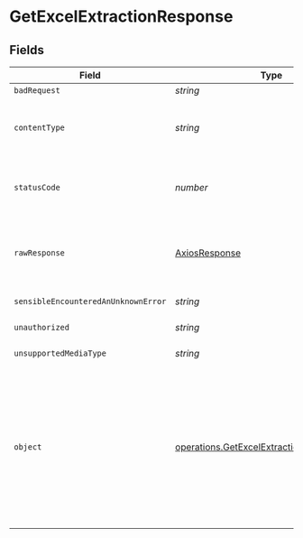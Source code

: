 # GetExcelExtractionResponse


## Fields

| Field                                                                                                                                                             | Type                                                                                                                                                              | Required                                                                                                                                                          | Description                                                                                                                                                       |
| ----------------------------------------------------------------------------------------------------------------------------------------------------------------- | ----------------------------------------------------------------------------------------------------------------------------------------------------------------- | ----------------------------------------------------------------------------------------------------------------------------------------------------------------- | ----------------------------------------------------------------------------------------------------------------------------------------------------------------- |
| `badRequest`                                                                                                                                                      | *string*                                                                                                                                                          | :heavy_minus_sign:                                                                                                                                                | Bad Request                                                                                                                                                       |
| `contentType`                                                                                                                                                     | *string*                                                                                                                                                          | :heavy_check_mark:                                                                                                                                                | HTTP response content type for this operation                                                                                                                     |
| `statusCode`                                                                                                                                                      | *number*                                                                                                                                                          | :heavy_check_mark:                                                                                                                                                | HTTP response status code for this operation                                                                                                                      |
| `rawResponse`                                                                                                                                                     | [AxiosResponse](https://axios-http.com/docs/res_schema)                                                                                                           | :heavy_minus_sign:                                                                                                                                                | Raw HTTP response; suitable for custom response parsing                                                                                                           |
| `sensibleEncounteredAnUnknownError`                                                                                                                               | *string*                                                                                                                                                          | :heavy_minus_sign:                                                                                                                                                | Internal Server Error                                                                                                                                             |
| `unauthorized`                                                                                                                                                    | *string*                                                                                                                                                          | :heavy_minus_sign:                                                                                                                                                | Not authorized                                                                                                                                                    |
| `unsupportedMediaType`                                                                                                                                            | *string*                                                                                                                                                          | :heavy_minus_sign:                                                                                                                                                | Unsupported Media Type                                                                                                                                            |
| `object`                                                                                                                                                          | [operations.GetExcelExtractionResponseBody](../../../sdk/models/operations/getexcelextractionresponsebody.md)                                                     | :heavy_minus_sign:                                                                                                                                                | Indicates the extraction successfully converted to an Excel file. This response contains the download URL for the Excel file. The link<br/>expires after 15 minutes.<br/> |